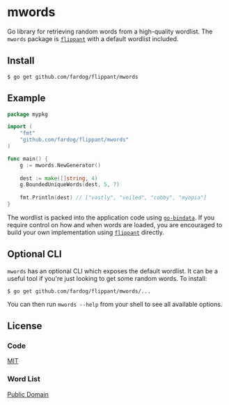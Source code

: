 # mwords

Go library for retrieving random words from a high-quality wordlist. The
`mwords` package is [`flippant`][flippant] with a default wordlist included.

## Install

```
$ go get github.com/fardog/flippant/mwords
```

## Example

```go
package mypkg

import (
    "fmt"
    "github.com/fardog/flippant/mwords"
)

func main() {
    g := mwords.NewGenerator()
    
    dest := make([]string, 4)
    g.BoundedUniqueWords(dest, 5, 7)
    
    fmt.Println(dest) // ["vastly", "veiled", "cobby", "myopia"]
}
```

The wordlist is packed into the application code using [`go-bindata`][bindata].
If you require control on how and when words are loaded, you are encouraged to
build your own implementation using [`flippant`][flippant] directly.

## Optional CLI

`mwords` has an optional CLI which exposes the default wordlist. It can be a
useful tool if you're just looking to get some random words. To install:

```
$ go get github.com/fardog/flippant/mwords/...
```

You can then run `mwords --help` from your shell to see all available options.

## License

### Code

[MIT](./LICENSE)

### Word List

[Public Domain](./assets/GW_LICENSE)

[flippant]: https://github.com/fardog/flippant
[bindata]: https://github.com/jteeuwen/go-bindata
